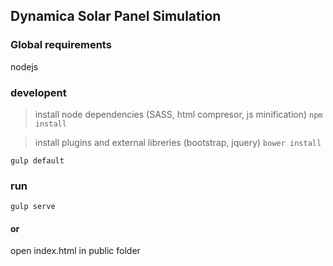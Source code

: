 ## Dynamica Solar Panel Simulation

### Global requirements
nodejs

### developent
> install node dependencies (SASS, html compresor, js minification)
``` npm install ```

> install plugins and external libreries (bootstrap, jquery)
``` bower install ```

``` gulp default ```

### run
``` gulp serve ```
#### or 
open index.html in public folder
